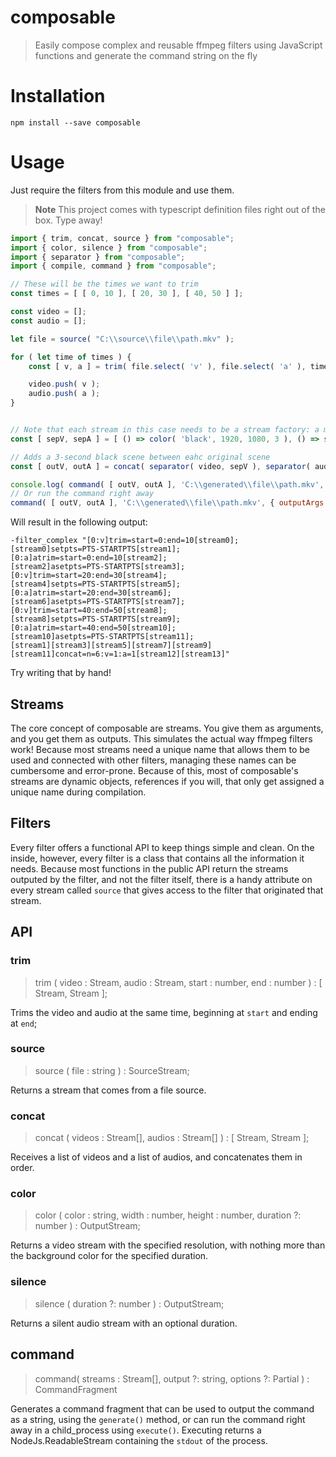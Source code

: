 # composable

> Easily compose complex and reusable ffmpeg filters using JavaScript functions and generate the command string on the fly

# Installation
```shell
npm install --save composable
```

# Usage
Just require the filters from this module and use them.
> **Note** This project comes with typescript definition files right out of the box. Type away!
```javascript
import { trim, concat, source } from "composable";
import { color, silence } from "composable";
import { separator } from "composable";
import { compile, command } from "composable";

// These will be the times we want to trim
const times = [ [ 0, 10 ], [ 20, 30 ], [ 40, 50 ] ];

const video = [];
const audio = [];

let file = source( "C:\\source\\file\\path.mkv" );

for ( let time of times ) {
    const [ v, a ] = trim( file.select( 'v' ), file.select( 'a' ), time[ 0 ], time[ 1 ] );

    video.push( v );
    audio.push( a );
}


// Note that each stream in this case needs to be a stream factory: a method that returns a stream
const [ sepV, sepA ] = [ () => color( 'black', 1920, 1080, 3 ), () => silence( 3 ) ];

// Adds a 3-second black scene between eahc original scene
const [ outV, outA ] = concat( separator( video, sepV ), separator( audio, sepA ) );

console.log( command( [ outV, outA ], 'C:\\generated\\file\\path.mkv', { outputArgs: [ '-f', 'matroska', '-y' ] } ).generate() );
// Or run the command right away
command( [ outV, outA ], 'C:\\generated\\file\\path.mkv', { outputArgs: [ '-f', 'matroska', '-y' ] } ).execute();
```

Will result in the following output:
```
-filter_complex "[0:v]trim=start=0:end=10[stream0];
[stream0]setpts=PTS-STARTPTS[stream1];
[0:a]atrim=start=0:end=10[stream2];
[stream2]asetpts=PTS-STARTPTS[stream3];
[0:v]trim=start=20:end=30[stream4];
[stream4]setpts=PTS-STARTPTS[stream5];
[0:a]atrim=start=20:end=30[stream6];
[stream6]asetpts=PTS-STARTPTS[stream7];
[0:v]trim=start=40:end=50[stream8];
[stream8]setpts=PTS-STARTPTS[stream9];
[0:a]atrim=start=40:end=50[stream10];
[stream10]asetpts=PTS-STARTPTS[stream11];
[stream1][stream3][stream5][stream7][stream9][stream11]concat=n=6:v=1:a=1[stream12][stream13]"
```

Try writing that by hand!

## Streams
The core concept of composable are streams. You give them as arguments, and you get them as outputs. This simulates the actual way ffmpeg filters work! Because most streams need a unique name that allows them to be used and connected with other filters, managing these names can be cumbersome and error-prone. Because of this, most of composable's streams are dynamic objects, references if you will, that only get assigned a unique name during compilation.

## Filters
Every filter offers a functional API to keep things simple and clean. On the inside, however, every filter is a class that contains all the information it needs. Because most functions in the public API return the streams outputed by the filter, and not the filter itself, there is a handy attribute on every stream called `source` that gives access to the filter that originated that stream.

## API
### trim
> trim ( video : Stream, audio : Stream, start : number, end : number ) : [ Stream, Stream ];

Trims the video and audio at the same time, beginning at `start` and ending at `end`;

### source
> source ( file : string ) : SourceStream;

Returns a stream that comes from a file source.

### concat
> concat ( videos : Stream[], audios : Stream[] ) : [ Stream, Stream ];

Receives a list of videos and a list of audios, and concatenates them in order.

### color
> color ( color : string, width : number, height : number, duration ?: number ) : OutputStream;

Returns a video stream with the specified resolution, with nothing more than the background color for the specified duration.

### silence
> silence ( duration ?: number ) : OutputStream;

Returns a silent audio stream with an optional duration.

## command
> command( streams : Stream[], output ?: string, options ?: Partial<CommandOptions> ) : CommandFragment

Generates a command fragment that can be used to output the command as a string, using the `generate()` method, or can
run the command right away in a child_process using `execute()`. Executing returns a NodeJs.ReadableStream containing the `stdout` of the process.
